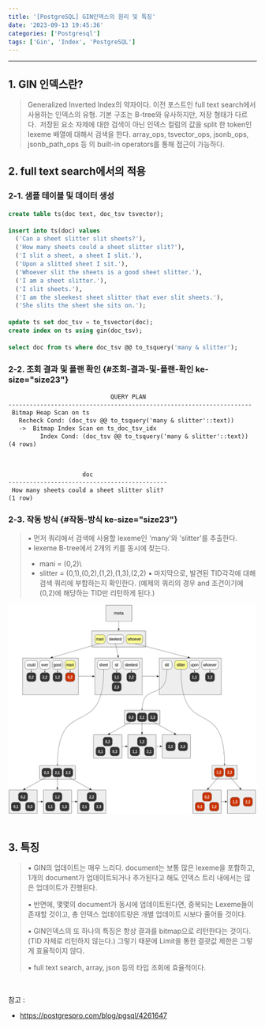 ```yaml
---
title: '[PostgreSQL] GIN인덱스의 원리 및 특징'
date: '2023-09-13 19:45:36'
categories: ['Postgresql']
tags: ['Gin', 'Index', 'PostgreSQL']
---
```


------------------------------------------------------------------------

## 1. GIN 인덱스란?

> Generalized Inverted Index의 약자이다. 이전 포스트인 full text search에서 사용하는 인덱스의 유형. 기본 구조는 B-tree와 유사하지만, 저장 형태가 다르다.  저장된 요소 자제에 대한 검색이 아닌 인덱스 컬럼의 값을 split 한 token인 lexeme 배열에 대해서 검색을 한다. array_ops, tsvector_ops, jsonb_ops, jsonb_path_ops 등 의 built-in operators를 통해 접근이 가능하다.

## 2. full text search에서의 적용

### 2-1. 샘플 테이블 및 데이터 생성

``` {.sql ke-language="sql" ke-type="codeblock"}
create table ts(doc text, doc_tsv tsvector);

insert into ts(doc) values
  ('Can a sheet slitter slit sheets?'), 
  ('How many sheets could a sheet slitter slit?'),
  ('I slit a sheet, a sheet I slit.'),
  ('Upon a slitted sheet I sit.'), 
  ('Whoever slit the sheets is a good sheet slitter.'), 
  ('I am a sheet slitter.'),
  ('I slit sheets.'),
  ('I am the sleekest sheet slitter that ever slit sheets.'),
  ('She slits the sheet she sits on.');

update ts set doc_tsv = to_tsvector(doc);
create index on ts using gin(doc_tsv);

select doc from ts where doc_tsv @@ to_tsquery('many & slitter');
```

### 2-2. 조회 결과 및 플랜 확인 {#조회-결과-및-플랜-확인 ke-size="size23"}

``` {.pgsql style="background-color: #ffffff; color: #212529; text-align: left;"}
                             QUERY PLAN                              
---------------------------------------------------------------------
 Bitmap Heap Scan on ts
   Recheck Cond: (doc_tsv @@ to_tsquery('many & slitter'::text))
   ->  Bitmap Index Scan on ts_doc_tsv_idx
         Index Cond: (doc_tsv @@ to_tsquery('many & slitter'::text))
(4 rows)
```
 

``` {style="background-color: #ffffff; color: #212529; text-align: left;"}
                     doc                     
---------------------------------------------
 How many sheets could a sheet slitter slit?
(1 row)
```

### 2-3. 작동 방식 {#작동-방식 ke-size="size23"}

> ▪ 먼저 쿼리에서 검색에 사용할 lexeme인 \'many\'와 \'slitter\'를 추출한다. \
> ▪ lexeme B-tree에서 2개의 키를 동시에 찾는다.
> - mani = (0,2)\
> - slitter = (0,1),(0,2),(1,2),(1,3),(2,2)
> ▪ 마지막으로, 발견된 TID각각에 대해 검색 쿼리에 부합하는지 확인한다.
> (예제의 쿼리의 경우 and 조건이기에 (0,2)에 해당하는 TID만 리턴하게 된다.)

![](/images/posts/10/img.png)
 

## 3. 특징

> ▪ GIN의 업데이트는 매우 느리다. document는 보통 많은 lexeme을 포함하고, 1개의 document가 업데이트되거나 추가된다고 해도 인덱스 트리 내에서는 많은 업데이트가 진행된다.
>
> ▪ 반면에, 몇몇의 document가 동시에 업데이트된다면, 중복되는 Lexeme들이 존재할 것이고, 총 인덱스 업데이트량은 개별 업데이트 시보다 줄어들 것이다.
>
> ▪ GIN인덱스의 또 하나의 특징은 항상 결과를 bitmap으로 리턴한다는 것이다. (TID 자체로 리턴하지 않는다.) 그렇기 때문에 Limit을 통한 결괏값 제한은 그렇게 효율적이지 않다.
>
> ▪ full text search, array, json 등의 타입 조회에 효율적이다.
 

 

참고 : 

- https://postgrespro.com/blog/pgsql/4261647
 

 

